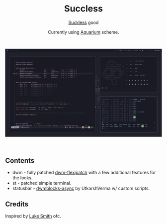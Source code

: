 <div align="center">
  <h1> Succless </h1>
  <a href="https://suckless.org/">Suckless</a> good
  
  Currently using <a href="https://github.com/FrenzyExists/aquarium-vim">Aquarium</a> scheme.
</div>
<br>

![dwm_ss](dwm_ss.png)

<br>

## Contents
- dwm - fully patched [dwm-flexipatch](https://github.com/bakkeby/dwm-flexipatch) with a few additional features for the looks.
- st - patched simple terminal.
- statusbar - [dwmblocks-async](https://github.com/UtkarshVerma/dwmblocks-async) by UtkarshVerma w/ custom scripts.

## Credits
Inspired by [Luke Smith](https://github.com/LukeSmithxyz) ofc.

